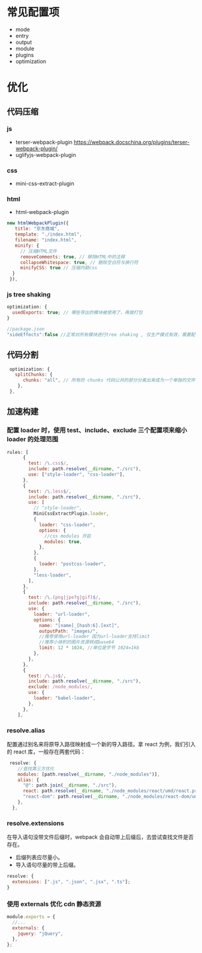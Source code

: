 # 常见配置项

- mode
- entry
- output
- module
- plugins
- optimization

# 优化

## 代码压缩

### js

- terser-webpack-plugin https://webpack.docschina.org/plugins/terser-webpack-plugin/
- uglifyjs-webpack-plugin

### css

- mini-css-extract-plugin

### html

- html-webpack-plugin

```js
new htmlWebpackPlugin({
   title: "京东商城",
   template: "./index.html",
   filename: "index.html",
   minify: {
     // 压缩HTML⽂件
     removeComments: true, // 移除HTML中的注释
     collapseWhitespace: true, // 删除空⽩符与换⾏符
     minifyCSS: true // 压缩内联css
  }
 }),
```

### js tree shaking

```js
optimization: {
  usedExports: true; // 哪些导出的模块被使⽤了，再做打包
}
```

```js
//package.json
"sideEffects":false //正常对所有模块进⾏tree shaking , 仅⽣产模式有效，需要配合usedExports
```

## 代码分割

```js
 optimization: {
   splitChunks: {
      chunks: "all", // 所有的 chunks 代码公共的部分分离出来成为⼀个单独的⽂件
    },
 },
```

## 加速构建

### 配置 loader 时，使用 test、include、exclude 三个配置项来缩⼩ loader 的处理范围

```js
rules: [
      {
        test: /\.css$/,
        include: path.resolve(__dirname, "./src"),
        use: ["style-loader", "css-loader"],
      },
      {
        test: /\.less$/,
        include: path.resolve(__dirname, "./src"),
        use: [
          // "style-loader",
          MiniCssExtractPlugin.loader,
          {
            loader: "css-loader",
            options: {
              //css modules 开启
              modules: true,
            },
          },
          {
            loader: "postcss-loader",
          },
          "less-loader",
        ],
      },
      {
        test: /\.(png|jpe?g|gif)$/,
        include: path.resolve(__dirname, "./src"),
        use: {
          loader: "url-loader",
          options: {
            name: "[name]_[hash:6].[ext]",
            outputPath: "images/",
            //推荐使用url-loader 因为url-loader支持limit
            //推荐小体积的图片资源转成base64
            limit: 12 * 1024, //单位是字节 1024=1kb
          },
        },
      },
      {
        test: /\.js$/,
        include: path.resolve(__dirname, "./src"),
        exclude: /node_modules/,
        use: {
          loader: "babel-loader",
        },
      },
    ],

```

### resolve.alias

配置通过别名来将原导⼊路径映射成⼀个新的导⼊路径。拿 react 为例，我们引⼊的 react 库，⼀般存在两套代码：

```js
 resolve: {
    //查找第三方优化
    modules: [path.resolve(__dirname, "./node_modules")],
    alias: {
      "@": path.join(__dirname, "./src"),
      react: path.resolve(__dirname, "./node_modules/react/umd/react.production.min.js"),
      "react-dom": path.resolve(__dirname, "./node_modules/react-dom/umd/react-dom.production.min.js")
    },
  },

```

### resolve.extensions

在导⼊语句没带⽂件后缀时，webpack 会⾃动带上后缀后，去尝试查找⽂件是否存在。

- 后缀列表应尽量小。
- 导⼊语句尽量的带上后缀。

```js
resolve: {
  extensions: [".js", ".json", ".jsx", ".ts"];
}
```

### 使⽤ externals 优化 cdn 静态资源

```js
module.exports = {
  //...
  externals: {
    jquery: "jQuery",
  },
};
```
